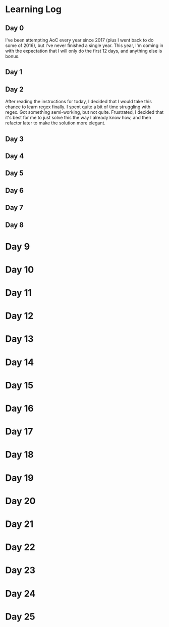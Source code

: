 # Learning Log

## Day 0

I've been attempting AoC every year since 2017 (plus I went back to do some of 2016), but I've never finished a single
year. This year, I'm coming in with the expectation that I will only do the first 12 days, and anything else is bonus.

## Day 1



## Day 2

After reading the instructions for today, I decided that I would take this chance to learn regex finally. I spent quite
a bit of time struggling with regex. Got something semi-working, but not quite. Frustrated, I decided that it's best for
me to just solve this the way I already know how, and then refactor later to make the solution more elegant.

## Day 3


## Day 4



## Day 5


## Day 6



## Day 7



## Day 8



# Day 9



# Day 10



# Day 11



# Day 12



# Day 13

# Day 14

# Day 15

# Day 16

# Day 17

# Day 18

# Day 19

# Day 20

# Day 21

# Day 22

# Day 23

# Day 24



# Day 25


